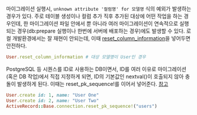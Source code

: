 마이그레이션 실행시, `unknown attribute '컬럼명' for 모델명` 식의 예외가 발생하는 경우가 있다. 주로 테이블 생성이나 컬럼 추가 직후 추가된 대상에 어떤 작업을 하는 경우인데, 한 마이그레이션 파일 안에서 뿐 아니라 여러 마이그레이션이 연속적으로 실행되는 경우(db:prepare 실행이나 한번에 서버에 배포하는 경우)에도 발생할 수 있다. 로컬 개발환경에서는 잘 재현이 안되는데, 이때 [reset_column_information](https://api.rubyonrails.org/classes/ActiveRecord/ModelSchema/ClassMethods.html#method-i-reset_column_information)을 넣어두면 안전하다.

```ruby
User.reset_column_information # 대상 모델명이 User인 경우
```

PostgreSQL 등 시퀀스를 ID로 사용하는 DB이면서, ID를 여러 이유로 마이그레이션(혹은 DB 작업)에서 직접 지정하게 되면, ID의 기본값인 nextval()이 호출되지 않아 충돌이 발생하게 된다. 이때는 reset_pk_sequence!를 이어서 넣어준다. [참고](https://www.rubyinrails.com/2019/07/12/postgres-reset-sequence-to-max-id-in-rails/)

```ruby
User.create id: 1, name: "User One"
User.create id: 2, name: "User Two"
ActiveRecord::Base.connection.reset_pk_sequence!("users")
```

